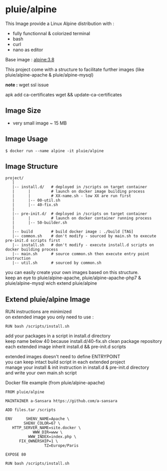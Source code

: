 # pluie/alpine

This Image provide a Linux Alpine distribution with :
- fully functionnal & colorized terminal
- bash
- curl
- nano as editor

Base image : [alpine:3.8](https://hub.docker.com/_/alpine/)

This project come with a structure to facilitate further images (like pluie/alpine-apache & pluie/alpine-mysql)

__note :__ wget ssl issue

apk add ca-certificates wget && update-ca-certificates
    

## Image Size

- very small image ~ 15 MB


## Image Usage

```
$ docker run --name alpine -it pluie/alpine
```

## Image Structure

```
project/
   |
   |-- install.d/   # deployed in /scripts on target container
   |      |         # launch on docker image building process
   |      |         # XX-name.sh - low XX are run first
   |      |-- 00-util.sh
   |      |-- 40-fix.sh
   |
   |-- pre-init.d/  # deployed in /scripts on target container
   |      |         # launch on docker container running process
   |      |-- 50-builder.sh
   |
   |-- build        # build docker image : ./build [TAG]
   |-- common.sh    # don't modify - sourced by main.sh to execute pre-init.d scripts first
   |-- install.sh   # don't modify - execute install.d scripts on docker building process
   |-- main.sh      # source common.sh then execute entry point instruction
   |-- util.sh      # sourced by common.sh
```

you can easily create your own images based on this structure.  
keep an eye to pluie/alpine-apache, pluie/alpine-apache-php7 & pluie/alpine-mysql wich extend pluie/alpine  


## Extend pluie/alpine Image

RUN instructions are minimized  
on extended image you only need to use :
```
RUN bash /scripts/install.sh
```
add your packages in a script in install.d directory  
keep name below 40 because install.d/40-fix.sh clean package repository  
each extended image inherit install.d && pre-init.d scripts

extended images doesn't need to define ENTRYPOINT  
you can keep intact build script in each extended project  
manage your install & init instruction in install.d & pre-init.d directory  
and write your own main.sh script  

Docker file example (from pluie/alpine-apache)

```
FROM pluie/alpine

MAINTAINER a-Sansara https://github.com/a-sansara

ADD files.tar /scripts

ENV      SHENV_NAME=Apache \
        SHENV_COLOR=67 \
   HTTP_SERVER_NAME=site.docker \
            WWW_DIR=www \
          WWW_INDEX=index.php \
      FIX_OWNERSHIP=1 \
                 TZ=Europe/Paris

EXPOSE 80

RUN bash /scripts/install.sh
```
